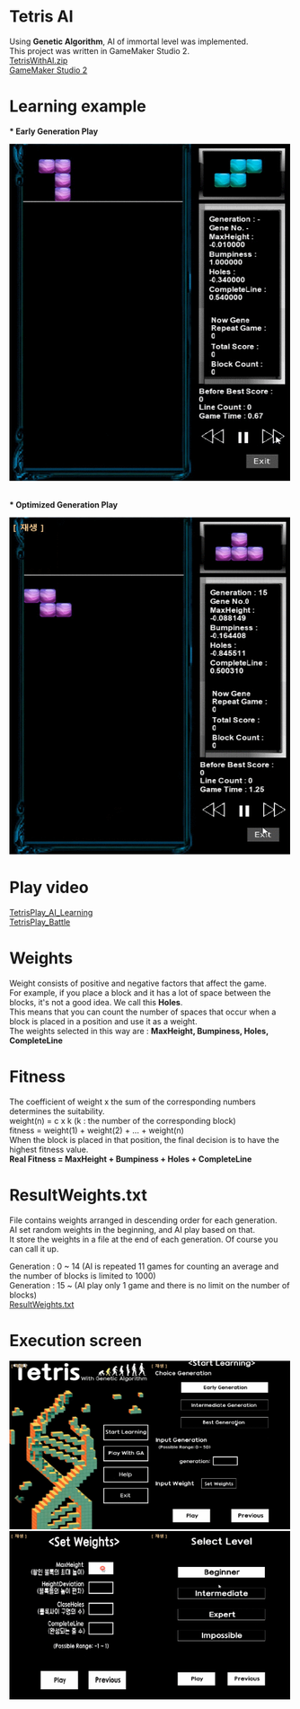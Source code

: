 # Tetris AI 
Using <b>Genetic Algorithm</b>, AI of immortal level was implemented. <br>
This project was written in GameMaker Studio 2. <br>
[TetrisWithAI.zip](TetrisWithAI.zip) <br>
[GameMaker Studio 2](https://accounts.yoyogames.com/downloads)

# Learning example
<b>* Early Generation Play</b> <br>
<div><img src="images/start_generation_play.gif" width="500" height="600"></div> <br>

<b>* Optimized Generation Play</b> <br>
<div><img src="images/optimized_generation_play.gif" width="500" height="600"></div>

# Play video
[TetrisPlay_AI_Learning](TetrisPlay_AI_Learning.mp4) <br>
[TetrisPlay_Battle](TetrisPlay_Battle.mp4)

# Weights
Weight consists of positive and negative factors that affect the game. <br>
For example, if you place a block and it has a lot of space between the blocks, it's not a good idea. We call this <b>Holes</b>. <br>
This means that you can count the number of spaces that occur when a block is placed in a position and use it as a weight. <br>
The weights selected in this way are : <b>MaxHeight, Bumpiness, Holes, CompleteLine</b> <br>

# Fitness
The coefficient of weight x the sum of the corresponding numbers determines the suitability. <br>
weight(n) = c x k (k : the number of the corresponding block) <br>
fitness = weight(1) + weight(2) + ... + weight(n) <br>
When the block is placed in that position, the final decision is to have the highest fitness value. <br>
<b>Real Fitness = MaxHeight + Bumpiness + Holes + CompleteLine</b> <br>

# ResultWeights.txt
File contains weights arranged in descending order for each generation. <br>
AI set random weights in the beginning, and AI play based on that. <br>
It store the weights in a file at the end of each generation. Of course you can call it up. <br>

Generation : 0 ~ 14 (AI is repeated 11 games for counting an average and the number of blocks is limited to 1000) <br>
Generation : 15 ~ (AI play only 1 game and there is no limit on the number of blocks) <br>
[ResultWeights.txt](ResultWeights.txt)

# Execution screen
<div><img src="images/main_screen.gif" width="250" height="300"><img src="images/learning_option_screen.gif" width="250" height="300"></div>
<div><img src="images/weight_setting_screen.gif" width="250" height="300"><img src="images/level_selecting_screen.gif" width="250" height="300"></div>


